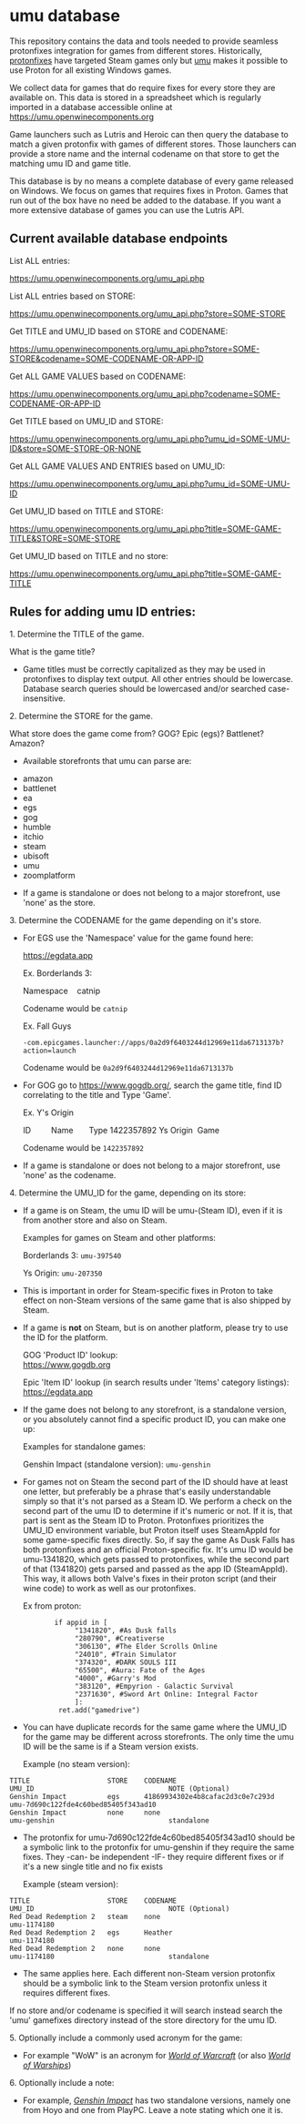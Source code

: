 # umu database

This repository contains the data and tools needed to provide seamless protonfixes integration for games from different stores.
Historically, [protonfixes](https://github.com/Open-Wine-Components/umu-protonfixes) have targeted Steam games only but [umu](https://github.com/Open-Wine-Components/umu-launcher) makes it possible to use Proton for all existing Windows games.

We collect data for games that do require fixes for every store they are available on. This data is stored in a spreadsheet which is
regularly imported in a database accessible online at https://umu.openwinecomponents.org

Game launchers such as Lutris and Heroic can then query the database to match a given protonfix with games of different stores. Those launchers can provide a store name and the internal codename on that store to get the matching umu ID and game title.

This database is by no means a complete database of every game released on Windows. We focus on games that requires fixes in Proton.
Games that run out of the box have no need be added to the database. If you want a more extensive database of games you can use the Lutris API.

## Current available database endpoints

List ALL entries:

https://umu.openwinecomponents.org/umu_api.php

List ALL entries based on STORE:

https://umu.openwinecomponents.org/umu_api.php?store=SOME-STORE

Get TITLE and UMU_ID based on STORE and CODENAME:

https://umu.openwinecomponents.org/umu_api.php?store=SOME-STORE&codename=SOME-CODENAME-OR-APP-ID

Get ALL GAME VALUES based on CODENAME:

https://umu.openwinecomponents.org/umu_api.php?codename=SOME-CODENAME-OR-APP-ID

Get TITLE based on UMU_ID and STORE:

https://umu.openwinecomponents.org/umu_api.php?umu_id=SOME-UMU-ID&store=SOME-STORE-OR-NONE

Get ALL GAME VALUES AND ENTRIES based on UMU_ID:

https://umu.openwinecomponents.org/umu_api.php?umu_id=SOME-UMU-ID

Get UMU_ID based on TITLE and STORE:

https://umu.openwinecomponents.org/umu_api.php?title=SOME-GAME-TITLE&STORE=SOME-STORE

Get UMU_ID based on TITLE and no store:

https://umu.openwinecomponents.org/umu_api.php?title=SOME-GAME-TITLE

## Rules for adding umu ID entries:

1\. Determine the TITLE of the game.

What is the game title?

-   Game titles must be correctly capitalized as they may be used in protonfixes to display text output. All other entries should be lowercase. Database search queries should be lowercased and/or searched case-insensitive.

2\. Determine the STORE for the game.

What store does the game come from? GOG? Epic (egs)? Battlenet? Amazon?

-   Available storefronts that umu can parse are:

*   amazon
*   battlenet
*   ea
*   egs
*   gog
*   humble
*   itchio
*   steam
*   ubisoft
*   umu
*   zoomplatform

-   If a game is standalone or does not belong to a major storefront, use 'none' as the store.

3\. Determine the CODENAME for the game depending on it's store.

-   For EGS use the 'Namespace' value for the game found here:

    https://egdata.app

    Ex. Borderlands 3:

    Namespace    catnip

    Codename would be `catnip`

    Ex. Fall Guys

    `-com.epicgames.launcher://apps/0a2d9f6403244d12969e11da6713137b?action=launch`

    Codename would be `0a2d9f6403244d12969e11da6713137b`

-   For GOG go to https://www.gogdb.org/, search the game title, find ID correlating to the title and Type 'Game'.

    Ex. Y's Origin

    ID         Name       Type
    1422357892 Ys Origin  Game

    Codename would be `1422357892`

-   If a game is standalone or does not belong to a major storefront, use 'none' as the codename.

4\. Determine the UMU_ID for the game, depending on its store:

-   If a game is on Steam, the umu ID will be umu-(Steam ID), even if it is from another store and also on Steam.

    Examples for games on Steam and other platforms:

    Borderlands 3:
    `umu-397540`

    Ys Origin:
    `umu-207350`

-   This is important in order for Steam-specific fixes in Proton to take effect on non-Steam versions of the same game that is also shipped by Steam.

-   If a game is **not** on Steam, but is on another platform, please try to use the ID for the platform.

    GOG 'Product ID' lookup:\
     https://www.gogdb.org

    Epic 'Item ID' lookup (in search results under 'Items' category listings):\
     https://egdata.app

-   If the game does not belong to any storefront, is a standalone version, or you absolutely cannot find a specific product ID, you can make one up:

    Examples for standalone games:

    Genshin Impact (standalone version):
    `umu-genshin`

-   For games not on Steam the second part of the ID should have at least one letter, but preferably be a phrase that's easily understandable simply so that it's not parsed as a Steam ID. We perform a check on the second part of the umu ID to determine if it's numeric or not. If it is, that part is sent as the Steam ID to Proton. Protonfixes prioritizes the UMU_ID environment variable, but Proton itself uses SteamAppId for some game-specific fixes directly. So, if say the game As Dusk Falls has both protonfixes and an official Proton-specific fix. It's umu ID would be umu-1341820, which gets passed to protonfixes, while the second part of that (1341820) gets parsed and passed as the app ID (SteamAppId). This way, it allows both Valve's fixes in their proton script (and their wine code) to work as well as our protonfixes.

    Ex from proton:

```\
           if appid in [
                "1341820", #As Dusk falls
                "280790", #Creativerse
                "306130", #The Elder Scrolls Online
                "24010", #Train Simulator
                "374320", #DARK SOULS III
                "65500", #Aura: Fate of the Ages
                "4000", #Garry's Mod
                "383120", #Empyrion - Galactic Survival
                "2371630", #Sword Art Online: Integral Factor
                ]:
            ret.add("gamedrive")
```

-   You can have duplicate records for the same game where the UMU_ID for the game may be different across storefronts. The only time the umu ID will be the same is if a Steam version exists.

    Example (no steam version):

```\
TITLE                   STORE    CODENAME                              UMU_ID                                 NOTE (Optional)
Genshin Impact          egs      41869934302e4b8cafac2d3c0e7c293d      umu-7d690c122fde4c60bed85405f343ad10
Genshin Impact          none     none                                  umu-genshin                            standalone
```

-   The protonfix for umu-7d690c122fde4c60bed85405f343ad10 should be a symbolic link to the protonfix for umu-genshin if they require the same fixes. They -can- be independent -IF- they require different fixes or if it's a new single title and no fix exists

    Example (steam version):

```\
TITLE                   STORE    CODENAME                              UMU_ID                                 NOTE (Optional)
Red Dead Redemption 2   steam    none                                  umu-1174180
Red Dead Redemption 2   egs      Heather                               umu-1174180
Red Dead Redemption 2   none     none                                  umu-1174180                            standalone
```

-   The same applies here. Each different non-Steam version protonfix should be a symbolic link to the Steam version protonfix unless it requires different fixes.

If no store and/or codename is specified it will search instead search the 'umu' gamefixes directory instead of the store directory for the umu ID.

5\. Optionally include a commonly used acronym for the game:

-   For example "WoW" is an acronym for [_World of Warcraft_](https://worldofwarcraft.blizzard.com/en-us/) (or also [_World of Warships_](https://worldofwarships.com/))

6\. Optionally include a note:

-   For example, [_Genshin Impact_](https://genshin.hoyoverse.com/en/) has two standalone versions, namely one from Hoyo and one from PlayPC. Leave a note stating which one it is.
